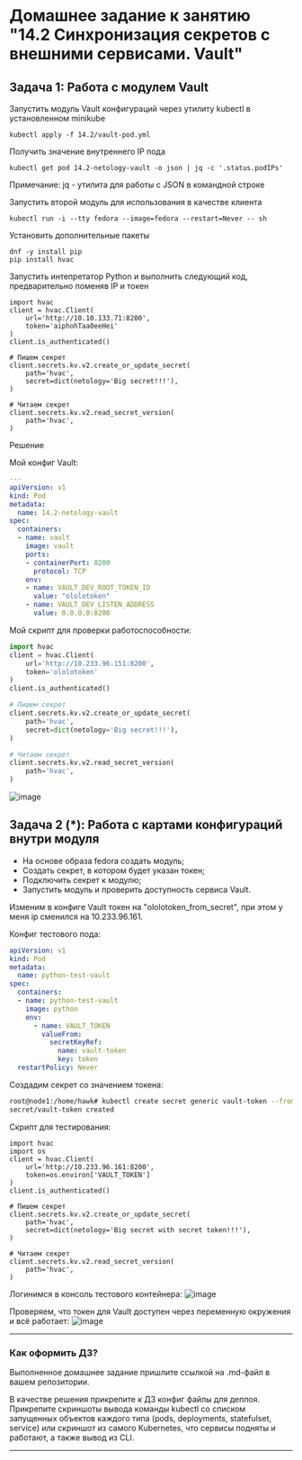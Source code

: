 # Домашнее задание к занятию "14.2 Синхронизация секретов с внешними сервисами. Vault"

## Задача 1: Работа с модулем Vault

Запустить модуль Vault конфигураций через утилиту kubectl в установленном minikube

```
kubectl apply -f 14.2/vault-pod.yml
```

Получить значение внутреннего IP пода

```
kubectl get pod 14.2-netology-vault -o json | jq -c '.status.podIPs'
```

Примечание: jq - утилита для работы с JSON в командной строке

Запустить второй модуль для использования в качестве клиента

```
kubectl run -i --tty fedora --image=fedora --restart=Never -- sh
```

Установить дополнительные пакеты

```
dnf -y install pip
pip install hvac
```

Запустить интепретатор Python и выполнить следующий код, предварительно
поменяв IP и токен

```
import hvac
client = hvac.Client(
    url='http://10.10.133.71:8200',
    token='aiphohTaa0eeHei'
)
client.is_authenticated()

# Пишем секрет
client.secrets.kv.v2.create_or_update_secret(
    path='hvac',
    secret=dict(netology='Big secret!!!'),
)

# Читаем секрет
client.secrets.kv.v2.read_secret_version(
    path='hvac',
)
```


Решение

Мой конфиг Vault:
```yml
---
apiVersion: v1
kind: Pod
metadata:
  name: 14.2-netology-vault
spec:
  containers:
  - name: vault
    image: vault
    ports:
    - containerPort: 8200
      protocol: TCP
    env:
    - name: VAULT_DEV_ROOT_TOKEN_ID
      value: "ololotoken"
    - name: VAULT_DEV_LISTEN_ADDRESS
      value: 0.0.0.0:8200

```

Мой скрипт для проверки работоспособности:
```python
import hvac
client = hvac.Client(
    url='http://10.233.96.151:8200',
    token='ololotoken'
)
client.is_authenticated()

# Пишем секрет
client.secrets.kv.v2.create_or_update_secret(
    path='hvac',
    secret=dict(netology='Big secret!!!'),
)

# Читаем секрет
client.secrets.kv.v2.read_secret_version(
    path='hvac',
)
```
![image](https://user-images.githubusercontent.com/32748936/125627063-c85f1433-4c35-4809-8657-00967831f4c4.png)



## Задача 2 (*): Работа с картами конфигураций внутри модуля

* На основе образа fedora создать модуль;
* Создать секрет, в котором будет указан токен;
* Подключить секрет к модулю;
* Запустить модуль и проверить доступность сервиса Vault.


Изменим в конфиге Vault токен на "ololotoken_from_secret", при этом у меня ip сменился на 10.233.96.161.

Конфиг тестового пода:
```yml
apiVersion: v1
kind: Pod
metadata:
  name: python-test-vault
spec:
  containers:
  - name: python-test-vault
    image: python
    env:
      - name: VAULT_TOKEN
        valueFrom:
          secretKeyRef:
            name: vault-token
            key: token
  restartPolicy: Never
```

Создадим секрет со значением токена:
```bash
root@node1:/home/hawk# kubectl create secret generic vault-token --from-literal=token=ololotoken_from_secret
secret/vault-token created
```

Скрипт для тестирования:
```
import hvac
import os
client = hvac.Client(
    url='http://10.233.96.161:8200',
    token=os.environ['VAULT_TOKEN']
)
client.is_authenticated()

# Пишем секрет
client.secrets.kv.v2.create_or_update_secret(
    path='hvac',
    secret=dict(netology='Big secret with secret token!!!'),
)

# Читаем секрет
client.secrets.kv.v2.read_secret_version(
    path='hvac',
)
```

Логинимся в консоль тестового контейнера:
![image](https://user-images.githubusercontent.com/32748936/125636203-2f833dd0-e94e-4c46-bdbe-a4dc239251ed.png)

Проверяем, что токен для Vault доступен через переменную окружения и всё работает:
![image](https://user-images.githubusercontent.com/32748936/125637146-7adad8d1-36d8-4e71-885c-fbc5c6b36f49.png)




---

### Как оформить ДЗ?

Выполненное домашнее задание пришлите ссылкой на .md-файл в вашем репозитории.

В качестве решения прикрепите к ДЗ конфиг файлы для деплоя. Прикрепите скриншоты вывода команды kubectl со списком запущенных объектов каждого типа (pods, deployments, statefulset, service) или скриншот из самого Kubernetes, что сервисы подняты и работают, а также вывод из CLI.

---
